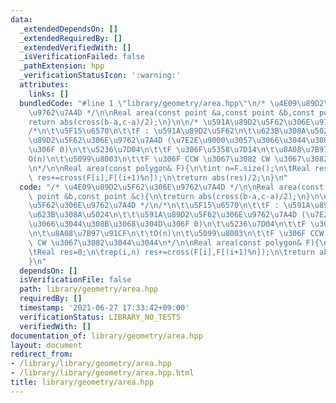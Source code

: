 ```yaml
---
data:
  _extendedDependsOn: []
  _extendedRequiredBy: []
  _extendedVerifiedWith: []
  _isVerificationFailed: false
  _pathExtension: hpp
  _verificationStatusIcon: ':warning:'
  attributes:
    links: []
  bundledCode: "#line 1 \"library/geometry/area.hpp\"\n/* \u4E09\u89D2\u5F62\u306E\
    \u9762\u7A4D */\n\nReal area(const point &a,const point &b,const point &c){\n\t\
    return abs(cross(b-a,c-a)/2);\n}\n\n/* \u591A\u89D2\u5F62\u306E\u9762\u7A4D */\n\
    /*\n\t\u5F15\u6570\n\t\tF : \u591A\u89D2\u5F62\n\t\u623B\u308A\u5024\n\t\t\u591A\
    \u89D2\u5F62\u306E\u9762\u7A4D (\u7E2E\u9000\u3057\u3066\u3044\u308B\u3068\u304D\
    \u306F 0)\n\t\u5236\u7D04\n\t\tF \u306F\u5358\u7D14\n\t\u8A08\u7B97\u91CF\n\t\t\
    O(n)\n\t\u5099\u8003\n\t\tF \u306F CCW \u3067\u3082 CW \u3067\u3082\u3044\u3044\
    \n*/\n\nReal area(const polygon& F){\n\tint n=F.size();\n\tReal res=0;\n\trep(i,n)\
    \ res+=cross(F[i],F[(i+1)%n]);\n\treturn abs(res)/2;\n}\n"
  code: "/* \u4E09\u89D2\u5F62\u306E\u9762\u7A4D */\n\nReal area(const point &a,const\
    \ point &b,const point &c){\n\treturn abs(cross(b-a,c-a)/2);\n}\n\n/* \u591A\u89D2\
    \u5F62\u306E\u9762\u7A4D */\n/*\n\t\u5F15\u6570\n\t\tF : \u591A\u89D2\u5F62\n\t\
    \u623B\u308A\u5024\n\t\t\u591A\u89D2\u5F62\u306E\u9762\u7A4D (\u7E2E\u9000\u3057\
    \u3066\u3044\u308B\u3068\u304D\u306F 0)\n\t\u5236\u7D04\n\t\tF \u306F\u5358\u7D14\
    \n\t\u8A08\u7B97\u91CF\n\t\tO(n)\n\t\u5099\u8003\n\t\tF \u306F CCW \u3067\u3082\
    \ CW \u3067\u3082\u3044\u3044\n*/\n\nReal area(const polygon& F){\n\tint n=F.size();\n\
    \tReal res=0;\n\trep(i,n) res+=cross(F[i],F[(i+1)%n]);\n\treturn abs(res)/2;\n\
    }\n"
  dependsOn: []
  isVerificationFile: false
  path: library/geometry/area.hpp
  requiredBy: []
  timestamp: '2021-06-27 17:33:42+09:00'
  verificationStatus: LIBRARY_NO_TESTS
  verifiedWith: []
documentation_of: library/geometry/area.hpp
layout: document
redirect_from:
- /library/library/geometry/area.hpp
- /library/library/geometry/area.hpp.html
title: library/geometry/area.hpp
---
```

